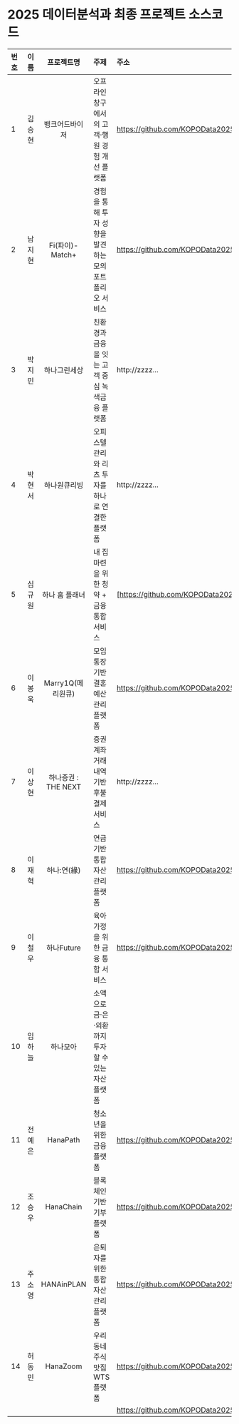 # 2025 데이터분석과 최종 프로젝트 소스코드

| 번호 | 이름 | 프로젝트명 | 주제 | 주소 | 비고 |
|:-------|:-------:|:-------:|:-------|:-------|:-------|
| 1 | 김승현 | 뱅크어드바이저 | 오프라인 창구에서의 고객·행원 경험 개선 플랫폼 | https://github.com/KOPOData2025/BANK-ADVISER |  |
| 2 | 남지현 | Fi(파이)-Match+ | 경험을 통해 투자 성향을 발견하는 모의 포트폴리오 서비스 | https://github.com/KOPOData2025/Fi-Match-Plus | 통 |
| 3 | 박지민 | 하나그린세상 | 친환경과 금융을 잇는 고객 중심 녹색금융 플랫폼 |http://zzzz... |  |
| 4 | 박현서 | 하나원큐리빙 | 오피스텔 관리와 리츠 투자를 하나로 연결한 플랫폼 |http://zzzz... |  |
| 5 | 심규원 | 하나 홈 플래너 | 내 집 마련을 위한 청약 + 금융 통합 서비스 |[https://github.com/KOPOData2025/HANA_HOMEPLANNER| Front, Back, Crawler 통합 |
| 6 | 이봉욱 | Marry1Q(메리원큐) | 모임통장 기반 결혼 예산관리 플랫폼 |https://github.com/KOPOData2025/Marry1Q|  |
| 7 | 이상현 | 하나증권 : THE NEXT | 증권계좌 거래내역 기반 후불결제 서비스 |http://zzzz... |  |
| 8 | 이재혁 | 하나:연(緣) | 연금기반 통합 자산관리 플랫폼 | https://github.com/KOPOData2025/Hana-Yeon | front, back 통합 |
| 9 | 이철우 | 하나Future | 육아 가정을 위한 금융 통합 서비스 | https://github.com/KOPOData2025/HanaFuture |  |
| 10 | 임하늘 | 하나모아 | 소액으로 금·은·외환까지 투자할 수 있는 자산 플랫폼 |  |  |
| 11 | 전예은 | HanaPath | 청소년을 위한 금융 플랫폼 | https://github.com/KOPOData2025/HanaPath | Front, Back, AI 통합 |
| 12 | 조승우 | HanaChain | 블록체인 기반 기부 플랫폼 |https://github.com/KOPOData2025/HanaChain | Front, Back AI, Blockchain 통합 |
| 13 | 주소영 | HANAinPLAN | 은퇴자를 위한 통합 자산관리 플랫폼 | https://github.com/KOPOData2025/HANAinPLAN | front |
| 14 | 허동민 | HanaZoom | 우리 동네 주식 맛집 WTS 플랫폼 | https://github.com/KOPOData2025/Hanazoom-BE | BackEnd |
|  |  |  |  |   https://github.com/KOPOData2025/Hanazoom-FE | FrontEnd |
